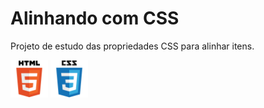 # Alinhando com CSS
Projeto de estudo das propriedades CSS para alinhar itens.

<div style="display: inline-block">
  <img alt="HTML" height="60px" width="60px" src="https://raw.githubusercontent.com/devicons/devicon/master/icons/html5/html5-original-wordmark.svg">
  <img alt="CSS" height="60px" width="60px" src="https://github.com/devicons/devicon/blob/master/icons/css3/css3-original-wordmark.svg">
</div>
